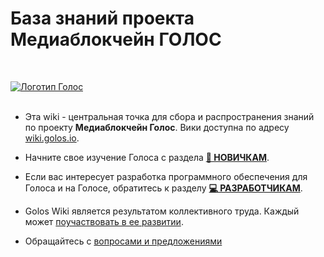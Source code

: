 # База знаний проекта Медиаблокчейн ГОЛОС
<br>

[![Логотип Голос](https://raw.githubusercontent.com/GolosChain/wiki/master/_images/golos_logo.png)](https://golos.io/)
<br><br>

- Эта wiki - центральная точка для сбора и распространения знаний по проекту **Медиаблокчейн Голос**.  Вики доступна по адресу [wiki.golos.io](https://wiki.golos.io).

- Начните свое изучение Голоса с раздела **[🚀 НОВИЧКАМ](//1-introduction/welcome.html)**. 

- Если вас интересует разработка программного обеспечения для Голоса и на Голосе, обратитесь к разделу **[💻 РАЗРАБОТЧИКАМ](//razrabotchikam.html)**.

- Golos Wiki является результатом коллективного труда. Каждый может [поучаствовать в ее развитии](//uchastie-v-viki-golosa.html). 
- Обращайтесь с [вопросами и предложениями](//kontakti.html)